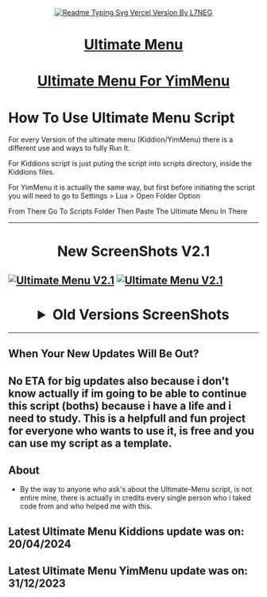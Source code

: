 <div align="center">
  <a href="https://ghrmt.vercel.app"><img src="https://readme-typing-svg.vercel.app/?lines=Ultimate+Menu+Script;Most+Useful+Script;Written+By+L7NEG&font=Fira%20Code&size=31&center=true&width=380&height=50&duration=4000&pause=1000" alt="Readme Typing Svg Vercel Version By L7NEG"></a>
</div>

<div align="center">
  <h1><a href="https://www.unknowncheats.me/forum/grand-theft-auto-v/565688-ultimate-menu-script.html">Ultimate Menu</a></h1>
</div>

<div align="center">
  <h1><a href="https://www.unknowncheats.me/forum/grand-theft-auto-v/597103-ultimate-menu-yimmenu.html">Ultimate Menu For YimMenu</a></h1>
</div>


# How To Use Ultimate Menu Script
For every Version of the ultimate menu (Kiddion/YimMenu) there is a different use and ways to fully Run It. 

For Kiddions script is just puting the script into scripts directory, inside the Kiddions files.

For YimMenu it is actually the same way, but first before initiating the script you will need to go to Settings > Lua > Open Folder Option 

From There Go To Scripts Folder Then Paste The Ultimate Menu In There

--------------------------------------------------------------------------------------------------
<div align="center">
  <h1> New ScreenShots V2.1</h1>
</div>

[![Ultimate Menu V2.1](https://ibb.co/Rhzr2WC)](https://i.ibb.co/GscY7jV/Screenshot-2024-04-20-012839.png)
[![Ultimate Menu V2.1](https://ibb.co/NY3SMjM)](https://i.ibb.co/GPJTq2q/Screenshot-2024-04-20-013110.png)
--------------------------------------------------------------------------------------------------
<div align="center"> <h1> <details>
  <summary>Old Versions ScreenShots</summary>


[![Old Versions ScreenShots](https://i.imgur.com/M54nsX6.png)](https://i.imgur.com/M54nsX6.png)
[![Old Versions ScreenShots](https://i.imgur.com/qszJJNK.png)](https://i.imgur.com/qszJJNK.png)
[![Old Versions ScreenShots](https://i.imgur.com/A5951n9.png)](https://i.imgur.com/A5951n9.png)
[![Old Versions ScreenShots](https://i.imgur.com/Q04ceX5.png)](https://i.imgur.com/Q04ceX5.png)
[![Old Versions ScreenShots](https://i.imgur.com/J3vquqW.png)](https://i.imgur.com/J3vquqW.png)
[![Old Versions ScreenShots](https://i.imgur.com/OKD4ruV.png)](https://i.imgur.com/OKD4ruV.png)
[![Old Versions ScreenShots](https://i.imgur.com/MmRIRzW.png)](https://i.imgur.com/MmRIRzW.png)
[![Old Versions ScreenShots](https://i.imgur.com/tuVD0wg.png)](https://i.imgur.com/tuVD0wg.png)
[![Old Versions ScreenShots](https://i.imgur.com/b2erLqZ.png)](https://i.imgur.com/b2erLqZ.png)
[![Old Versions ScreenShots](https://i.imgur.com/C1nhfs6.png)](https://i.imgur.com/C1nhfs6.png)
[![Old Versions ScreenShots](https://i.imgur.com/2kNARYV.png)](https://i.imgur.com/2kNARYV.png)
[![Old Versions ScreenShots](https://i.imgur.com/vfsnLz4.png)](https://i.imgur.com/vfsnLz4.png)
[![Old Versions ScreenShots](https://i.imgur.com/5ovnXIS.png)](https://i.imgur.com/5ovnXIS.png)
[![Old Versions ScreenShots](https://i.imgur.com/HtOYaT2.png)](https://i.imgur.com/HtOYaT2.png)
[![Old Versions ScreenShots](https://i.imgur.com/wSw48p7.png)](https://i.imgur.com/wSw48p7.png)
[![Old Versions ScreenShots](https://i.imgur.com/jz13ysV.png)](https://i.imgur.com/jz13ysV.png)
[![Old Versions ScreenShots](https://i.imgur.com/NlATJNG.png)](https://i.imgur.com/NlATJNG.png)
[![Old Versions ScreenShots](https://i.imgur.com/SSf5TwH.png)](https://i.imgur.com/SSf5TwH.png)
[![Old Versions ScreenShots](https://i.imgur.com/0QDgNad.png)](https://i.imgur.com/0QDgNad.png)
[![Old Versions ScreenShots](https://i.imgur.com/oBnOqdG.png)](https://i.imgur.com/oBnOqdG.png)
[![Old Versions ScreenShots](https://i.imgur.com/gspkbJq.png)](https://i.imgur.com/gspkbJq.png)
[![Old Versions ScreenShots](https://i.imgur.com/fQnOyPM.png)](https://i.imgur.com/fQnOyPM.png)
[![Old Versions ScreenShots](https://i.imgur.com/Zfiv9po.png)](https://i.imgur.com/Zfiv9po.png)
[![Old Versions ScreenShots](https://i.imgur.com/I7QHqM8.png)](https://i.imgur.com/I7QHqM8.png)
[![Old Versions ScreenShots](https://i.imgur.com/b0JmgBF.png)](https://i.imgur.com/b0JmgBF.png)
[![Old Versions ScreenShots](https://i.imgur.com/qZpu6Uo.png)](https://i.imgur.com/qZpu6Uo.png)
[![Old Versions ScreenShots](https://i.imgur.com/EFF9efF.png)](https://i.imgur.com/EFF9efF.png)
[![Old Versions ScreenShots](https://i.imgur.com/9QRULhG.png)](https://i.imgur.com/9QRULhG.png)
[![Old Versions ScreenShots](https://i.imgur.com/bas1EOp.png)](https://i.imgur.com/bas1EOp.png)
[![Old Versions ScreenShots](https://i.imgur.com/JMkmB7X.png)](https://i.imgur.com/JMkmB7X.png)
[![Old Versions ScreenShots](https://i.imgur.com/Im3W9vf.png)](https://i.imgur.com/Im3W9vf.png)
[![Old Versions ScreenShots](https://i.imgur.com/qw4ir1P.png)](https://i.imgur.com/qw4ir1P.png)
[![Old Versions ScreenShots](https://i.imgur.com/IZmhyCp.png)](https://i.imgur.com/IZmhyCp.png)
[![Old Versions ScreenShots](https://i.imgur.com/EN7gLdh.png)](https://i.imgur.com/EN7gLdh.png)
[![Old Versions ScreenShots](https://i.imgur.com/rSPdw5D.png)](https://i.imgur.com/rSPdw5D.png)
[![Old Versions ScreenShots](https://i.imgur.com/KOF7T0I.png)](https://i.imgur.com/KOF7T0I.png)
[![Old Versions ScreenShots](https://i.imgur.com/c6XapmD.png)](https://i.imgur.com/c6XapmD.png)
[![Old Versions ScreenShots](https://i.imgur.com/YNsHiEz.png)](https://i.imgur.com/YNsHiEz.png)
[![Old Versions ScreenShots](https://i.imgur.com/D1JDwWy.png)](https://i.imgur.com/D1JDwWy.png)
[![Old Versions ScreenShots](https://i.imgur.com/uRU7pEJ.png)](https://i.imgur.com/uRU7pEJ.png)
[![Old Versions ScreenShots](https://i.imgur.com/QqqTWhV.png)](https://i.imgur.com/QqqTWhV.png)
[![Old Versions ScreenShots](https://i.imgur.com/FfeC0g0.png)](https://i.imgur.com/FfeC0g0.png)
[![Old Versions ScreenShots](https://i.imgur.com/ewUvo9k.png)](https://i.imgur.com/ewUvo9k.png)
[![Old Versions ScreenShots](https://i.imgur.com/aIR70Sq.png)](https://i.imgur.com/aIR70Sq.png)
[![Old Versions ScreenShots](https://i.imgur.com/M33uCnH.png)](https://i.imgur.com/M33uCnH.png)
[![Old Versions ScreenShots](https://i.imgur.com/wuS93Jy.png)](https://i.imgur.com/wuS93Jy.png)
[![Old Versions ScreenShots](https://i.imgur.com/IGrWFv4.png)](https://i.imgur.com/IGrWFv4.png)
[![Old Versions ScreenShots](https://i.imgur.com/Wwcu6uJ.png)](https://i.imgur.com/Wwcu6uJ.png)
[![Old Versions ScreenShots](https://i.imgur.com/Cw3lR0K.png)](https://i.imgur.com/Cw3lR0K.png)
[![Old Versions ScreenShots](https://i.imgur.com/sK8v823.png)](https://i.imgur.com/sK8v823.png)
[![Old Versions ScreenShots](https://i.imgur.com/TU2a1dL.png)](https://i.imgur.com/TU2a1dL.png)
[![Old Versions ScreenShots](https://i.imgur.com/I4BKPNx.png)](https://i.imgur.com/I4BKPNx.png)
[![Old Versions ScreenShots](https://i.imgur.com/TfUzBnL.png)](https://i.imgur.com/TfUzBnL.png)
[![Old Versions ScreenShots](https://i.imgur.com/he7jVbf.png)](https://i.imgur.com/he7jVbf.png)
[![Old Versions ScreenShots](https://i.imgur.com/2gFkwgd.png)](https://i.imgur.com/2gFkwgd.png)
[![Old Versions ScreenShots](https://i.imgur.com/0JTNdeR.png)](https://i.imgur.com/0JTNdeR.png)
[![Old Versions ScreenShots](https://i.imgur.com/ZOhngs0.png)](https://i.imgur.com/ZOhngs0.png)
[![Old Versions ScreenShots](https://i.imgur.com/JdGNN5u.png)](https://i.imgur.com/JdGNN5u.png)
[![Old Versions ScreenShots](https://i.imgur.com/g1E5tET.png)](https://i.imgur.com/g1E5tET.png)
[![Old Versions ScreenShots](https://i.imgur.com/us8pTnv.png)](https://i.imgur.com/us8pTnv.png)
[![Old Versions ScreenShots](https://i.imgur.com/UxNxSD2.png)](https://i.imgur.com/UxNxSD2.png)
[![Old Versions ScreenShots](https://i.imgur.com/dsaBz9M.png)](https://i.imgur.com/dsaBz9M.png)
[![Old Versions ScreenShots](https://i.imgur.com/ahzoYzX.png)](https://i.imgur.com/ahzoYzX.png)
[![Old Versions ScreenShots](https://i.imgur.com/AR0fcUS.png)](https://i.imgur.com/AR0fcUS.png)
[![Old Versions ScreenShots](https://i.imgur.com/4BWvVJx.png)](https://i.imgur.com/4BWvVJx.png)
[![Old Versions ScreenShots](https://i.imgur.com/M5RIvvm.png)](https://i.imgur.com/M5RIvvm.png)
[![Old Versions ScreenShots](https://i.imgur.com/weSH8H1.png)](https://i.imgur.com/weSH8H1.png)
  
</details> </h1> </div>

--------------------------------------------------------------------------------------------------
## When Your New Updates Will Be Out?
No ETA for big updates also because i don't know actually if im going to be able to continue this script (boths) because i have a life and i need to study. This is a helpfull and fun project for everyone who wants to use it, is free and you can use my script as a template.
--------------------------------------------------------------------------------------------------
## About
-  By the way to anyone who ask's about the Ultimate-Menu script, is not entire mine, there is actually in credits every single person who i taked code from and who helped me with this.
## Latest Ultimate Menu Kiddions update was on: 20/04/2024
## Latest Ultimate Menu YimMenu update was on: 31/12/2023

